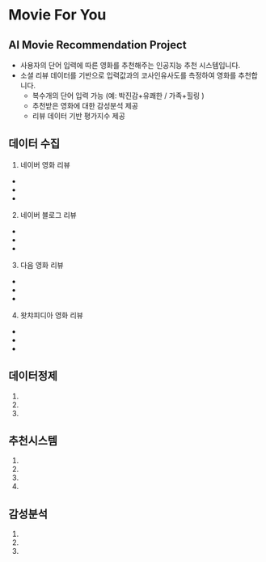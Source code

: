 # Movie For You
## AI Movie Recommendation Project
- 사용자의 단어 입력에 따른 영화를 추천해주는 인공지능 추천 시스템입니다.
- 소셜 리뷰 데이터를 기반으로 입력값과의 코사인유사도를 측정하여 영화를 추천합니다.
  - 복수개의 단어 입력 가능 (예: 박진감+유쾌한 / 가족+힐링 )
  - 추천받은 영화에 대한 감성분석 제공
  - 리뷰 데이터 기반 평가지수 제공
## 데이터 수집
1. 네이버 영화 리뷰
  -
  -
  -
2. 네이버 블로그 리뷰
  -
  -
  -
3. 다음 영화 리뷰
  -
  -
  -
4. 왓챠피디아 영화 리뷰
  -
  -
  -
## 데이터정제
1. 
2.   
3. 
## 추천시스템
1. 
2. 
3.   
4. 
## 감성분석 
1. 
2.  
3.   
